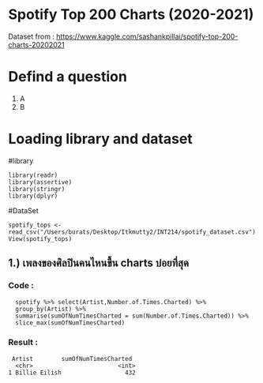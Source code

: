 # Spotify Top 200 Charts (2020-2021)

Dataset from : https://www.kaggle.com/sashankpillai/spotify-top-200-charts-20202021

# Defind a question
1. A
2. B

# Loading library and dataset

#library
```{R}
library(readr)
library(assertive)
library(stringr)
library(dplyr)
```
#DataSet
```{R}
spotify_tops <- read_csv("/Users/burats/Desktop/Itkmutty2/INT214/spotify_dataset.csv")
View(spotify_tops)
```

## 1.) เพลงของศิลปินคนไหนขึ้น charts บ่อยที่สุด
### Code : 
```{R}
  spotify %>% select(Artist,Number.of.Times.Charted) %>% 
  group_by(Artist) %>% 
  summarise(sumOfNumTimesCharted = sum(Number.of.Times.Charted)) %>%
  slice_max(sumOfNumTimesCharted)
```
### Result :
```{R}
 Artist        sumOfNumTimesCharted
  <chr>                        <int>
1 Billie Eilish                  432
```
